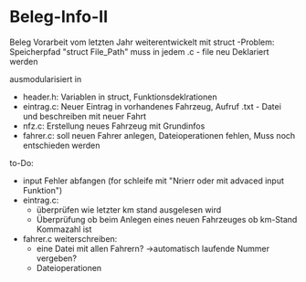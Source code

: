 # Beleg-Info-II

Beleg Vorarbeit vom letzten Jahr weiterentwickelt
mit struct
  -Problem: Speicherpfad "struct File_Path" muss in jedem .c - file neu Deklariert werden
  
 ausmodularisiert in 
  - header.h: Variablen in struct, Funktionsdeklrationen
  - eintrag.c: Neuer Eintrag in vorhandenes Fahrzeug, Aufruf .txt - Datei und beschreiben mit neuer Fahrt
  - nfz.c: Erstellung neues Fahrzeug mit Grundinfos
  - fahrer.c:  soll neuen Fahrer anlegen, Dateioperationen fehlen, Muss noch entschieden werden

to-Do:
  - input Fehler abfangen (for schleife mit "Nrierr oder mit advaced input Funktion")
  - eintrag.c:
      - überprüfen wie letzter km stand ausgelesen wird
      - Überprüfung ob beim Anlegen eines neuen Fahrzeuges ob km-Stand Kommazahl ist
  - fahrer.c weiterschreiben:
      - eine Datei mit allen Fahrern? ->automatisch laufende Nummer vergeben?
      - Dateioperationen
